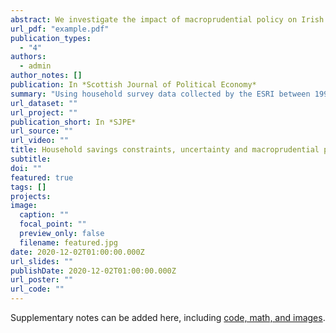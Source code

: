 ```yaml
---
abstract: We investigate the impact of macroprudential policy on Irish households' perception of savings adequacy, with a particular focus on households  intending to purchase a home. These measures tighten loan‐to‐value ratios and raise the entry cost for home purchase. We find that the measures have had a  significant impact on savings constraints. Indeed, constrained potential buyers, who are planning to purchase, but not presently saving to buy a home, are the group most affected as the macroprudential rules increase the downpayment size required. Heterogeneous effects across households indicate younger, private renting households, and those with relatively uncertain cash flows.
url_pdf: "example.pdf"
publication_types:
  - "4"
authors:
  - admin
author_notes: []
publication: In *Scottish Journal of Political Economy*
summary: "Using household survey data collected by the ESRI between 1998 and 2018, we examine how subsequent macroprudential rules in lieu of the Great Recession affected perceptions among Irish households of elevated savings constraints."
url_dataset: ""
url_project: ""
publication_short: In *SJPE*
url_source: ""
url_video: ""
title: Household savings constraints, uncertainty and macroprudential policy
subtitle: 
doi: ""
featured: true
tags: []
projects:
image:
  caption: ""
  focal_point: ""
  preview_only: false
  filename: featured.jpg
date: 2020-12-02T01:00:00.000Z
url_slides: ""
publishDate: 2020-12-02T01:00:00.000Z
url_poster: ""
url_code: ""
---
```


Supplementary notes can be added here, including [code, math, and images](https://wowchemy.com/docs/writing-markdown-latex/).

